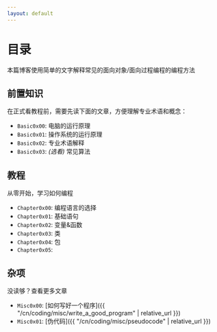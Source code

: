 ```yaml
---
layout: default
---
```


# 目录

本篇博客使用简单的文字解释常见的面向对象/面向过程编程的编程方法

## 前置知识
在正式看教程前，需要先读下面的文章，方便理解专业术语和概念：
- `Basic0x00`: 电脑的运行原理
- `Basic0x01`: 操作系统的运行原理
- `Basic0x02`: 专业术语解释
- `Basic0x03`: *(选看)* 常见算法
## 教程
从零开始，学习如何编程
- `Chapter0x00`: 编程语言的选择
- `Chapter0x01`: 基础语句
- `Chapter0x02`: 变量&函数
- `Chapter0x03`: 类
- `Chapter0x04`: 包
- `Chapter0x05`: 

## 杂项
没读够？查看更多文章
- `Misc0x00`:  [如何写好一个程序]({{ "/cn/coding/misc/write_a_good_program" | relative_url }}) 
- `Misc0x01`:  [伪代码]({{ "/cn/coding/misc/pseudocode" | relative_url }}) 